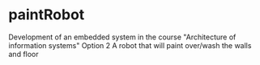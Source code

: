 # paintRobot
Development of an embedded system in the course "Architecture of information systems"
Option 2 
A robot that will paint over/wash the walls and floor
